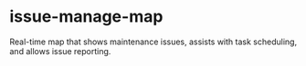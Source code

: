 # issue-manage-map
Real-time map that shows maintenance issues, assists with task scheduling, and allows issue reporting.
